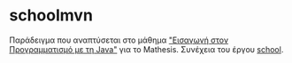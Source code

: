 # schoolmvn
Παράδειγμα που αναπτύσεται στο μάθημα ["Εισαγωγή στον Προγραμματισμό με τη Java"](https://mathesis.cup.gr/courses/course-v1:ComputerScience+CS2.1+22A/course/) για το Mathesis. Συνέχεια του έργου [school](https://github.com/mathesiscupgr/school).
